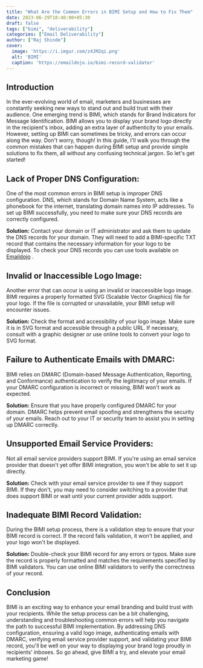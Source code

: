 ```yaml
---
title: "What Are the Common Errors in BIMI Setup and How to Fix Them"
date: 2023-06-29T18:40:00+05:30
draft: false
tags: ["bimi", "deliverability"]
categories: ["Email Deliverability"]
author: ["Raj Shinde"]
cover:
  image: 'https://i.imgur.com/z4JM2qi.png'
  alt: 'BIMI'
  caption: 'https://emaildojo.io/bimi-record-validator'
---
```


## Introduction
In the ever-evolving world of email, marketers and businesses are constantly seeking new ways to stand out and build trust with their audience. One emerging trend is BIMI, which stands for Brand Indicators for Message Identification. BIMI allows you to display your brand logo directly in the recipient's inbox, adding an extra layer of authenticity to your emails. However, setting up BIMI can sometimes be tricky, and errors can occur along the way. Don't worry, though! In this guide, I'll walk you through the common mistakes that can happen during BIMI setup and provide simple solutions to fix them, all without any confusing technical jargon. So let's get started!

## Lack of Proper DNS Configuration:
One of the most common errors in BIMI setup is improper DNS configuration. DNS, which stands for Domain Name System, acts like a phonebook for the internet, translating domain names into IP addresses. To set up BIMI successfully, you need to make sure your DNS records are correctly configured.

**Solution:** Contact your domain or IT administrator and ask them to update the DNS records for your domain. They will need to add a BIMI-specific TXT record that contains the necessary information for your logo to be displayed. To check your DNS records you can use tools available on [Emaildojo](https://emaildojo.io/) .

## Invalid or Inaccessible Logo Image:
Another error that can occur is using an invalid or inaccessible logo image. BIMI requires a properly formatted SVG (Scalable Vector Graphics) file for your logo. If the file is corrupted or unavailable, your BIMI setup will encounter issues.

**Solution:** Check the format and accessibility of your logo image. Make sure it is in SVG format and accessible through a public URL. If necessary, consult with a graphic designer or use online tools to convert your logo to SVG format.

## Failure to Authenticate Emails with DMARC:
BIMI relies on DMARC (Domain-based Message Authentication, Reporting, and Conformance) authentication to verify the legitimacy of your emails. If your DMARC configuration is incorrect or missing, BIMI won't work as expected.

**Solution:** Ensure that you have properly configured DMARC for your domain. DMARC helps prevent email spoofing and strengthens the security of your emails. Reach out to your IT or security team to assist you in setting up DMARC correctly.

## Unsupported Email Service Providers:
Not all email service providers support BIMI. If you're using an email service provider that doesn't yet offer BIMI integration, you won't be able to set it up directly.

**Solution:** Check with your email service provider to see if they support BIMI. If they don't, you may need to consider switching to a provider that does support BIMI or wait until your current provider adds support.

## Inadequate BIMI Record Validation:
During the BIMI setup process, there is a validation step to ensure that your BIMI record is correct. If the record fails validation, it won't be applied, and your logo won't be displayed.

**Solution:** Double-check your BIMI record for any errors or typos. Make sure the record is properly formatted and matches the requirements specified by BIMI validators. You can use online BIMI validators to verify the correctness of your record.

## Conclusion
BIMI is an exciting way to enhance your email branding and build trust with your recipients. While the setup process can be a bit challenging, understanding and troubleshooting common errors will help you navigate the path to successful BIMI implementation. By addressing DNS configuration, ensuring a valid logo image, authenticating emails with DMARC, verifying email service provider support, and validating your BIMI record, you'll be well on your way to displaying your brand logo proudly in recipients' inboxes. So go ahead, give BIMI a try, and elevate your email marketing game!